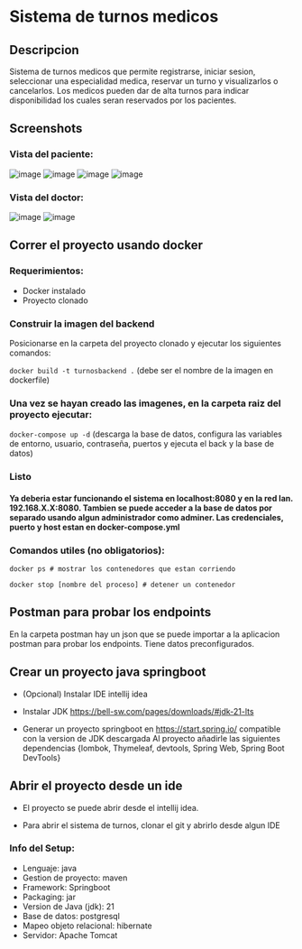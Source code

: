 # Sistema de turnos medicos

## Descripcion

Sistema de turnos medicos que permite registrarse, iniciar sesion, seleccionar una especialidad medica, reservar un turno y visualizarlos o cancelarlos. Los medicos pueden dar de alta turnos para indicar disponibilidad los cuales seran reservados por los pacientes.

## Screenshots

### Vista del paciente:
![image](https://github.com/user-attachments/assets/22cfc149-7ce4-44ee-9031-065399527b08)
![image](https://github.com/user-attachments/assets/0d00b1e1-07a4-4ab5-9212-ff9e4e1d97a8)
![image](https://github.com/user-attachments/assets/bf4cc81c-95e5-4aad-bb20-c662179eea66)
![image](https://github.com/user-attachments/assets/4fae5187-2c44-46b9-98bb-572808f4280d)

### Vista del doctor:
![image](https://github.com/user-attachments/assets/84931158-1b0a-44ef-85a4-1977a66fbf58)
![image](https://github.com/user-attachments/assets/b2de1abb-6fb9-4cf1-b6ca-62e9c9a961eb)


## Correr el proyecto usando docker

### Requerimientos:
   - Docker instalado
   - Proyecto clonado

### Construir la imagen del backend

Posicionarse en la carpeta del proyecto clonado y ejecutar los siguientes comandos:


`docker build -t turnosbackend .` (debe ser el nombre de la imagen en dockerfile)

### Una vez se hayan creado las imagenes, en la carpeta raiz del proyecto ejecutar:
  
`docker-compose up -d` (descarga la base de datos, configura las variables de entorno, usuario, contraseña, puertos y ejecuta el back y la base de datos)

### Listo
#### Ya deberia estar funcionando el sistema en localhost:8080 y en la red lan. 192.168.X.X:8080. Tambien se puede acceder a la base de datos por separado usando algun administrador como adminer. Las credenciales, puerto y host estan en docker-compose.yml

### Comandos utiles (no obligatorios): 

`docker ps # mostrar los contenedores que estan corriendo`

`docker stop [nombre del proceso] # detener un contenedor`

## Postman para probar los endpoints
En la carpeta postman hay un json que se puede importar a la aplicacion postman para probar los endpoints. Tiene datos preconfigurados.

## Crear un proyecto java springboot

- (Opcional) Instalar IDE intellij idea

- Instalar JDK https://bell-sw.com/pages/downloads/#jdk-21-lts

- Generar un proyecto springboot en https://start.spring.io/ compatible con la version de JDK descargada
Al proyecto añadirle las siguientes dependencias
{lombok, Thymeleaf, devtools, Spring Web, Spring Boot DevTools}

## Abrir el proyecto desde un ide

- El proyecto se puede abrir desde el intellij idea.

- Para abrir el sistema de turnos, clonar el git y abrirlo desde algun IDE


### Info del Setup:

- Lenguaje: java
- Gestion de proyecto: maven
- Framework: Springboot
- Packaging: jar
- Version de Java (jdk): 21
- Base de datos: postgresql
- Mapeo objeto relacional: hibernate
- Servidor: Apache Tomcat

